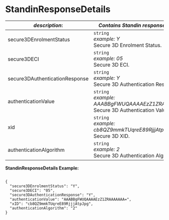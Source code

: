 
# StandinResponseDetails

| *description*: | *Contains Standin response details.*| 
|----|----|
| secure3DEnrolmentStatus |  ``` string ```  <br/>  *example: Y*  <br/> Secure 3D Enrolment Status.|
| secure3DECI |  ``` string ``` <br/>   *example: 05*  <br/> Secure 3D ECI.|
| secure3DAuthenticationResponse |  ``` string ```  <br/>  *example: Y*  <br/> Secure 3D Authentication Response.|
| authenticationValue |  ``` string ``` <br/>   *example: AAABBgFWUQAAAAEzZ1ZRAAAAAAA=* <br/>  Secure 3D Authentication Value.|
| xid |  ``` string ```  <br/>  *example: cb8QZ9mmkTUqreE89RjjjAtpJpg* <br/>  Secure 3D XID.|
| authenticationAlgorithm |  ``` string ``` <br/>   *example: 2* <br/> Secure 3D Authentication Algorithm.|


**StandinResponseDetails Example:**

```{r}

{
  "secure3DEnrolmentStatus": "Y",
  "secure3DECI": "05",
  "secure3DAuthenticationResponse": "Y",
  "authenticationValue": "AAABBgFWUQAAAAEzZ1ZRAAAAAAA=",
  "xID": "cb8QZ9mmkTUqreE89RjjjAtpJpg",
  "authenticationAlgorithm": "2"
}
```  
  

